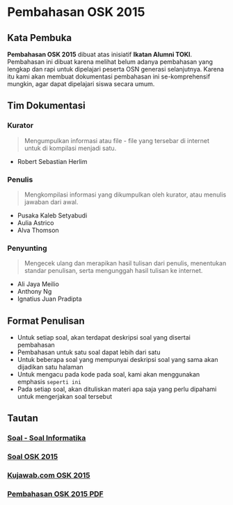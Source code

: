 # Pembahasan OSK 2015

## Kata Pembuka

**Pembahasan OSK 2015** dibuat atas inisiatif **Ikatan Alumni TOKI**.
Pembahasan ini dibuat karena melihat belum adanya pembahasan yang lengkap dan rapi untuk dipelajari peserta OSN generasi selanjutnya.
Karena itu kami akan membuat dokumentasi pembahasan ini se-komprehensif mungkin, agar dapat dipelajari siswa secara umum.

## Tim Dokumentasi

### Kurator
> Mengumpulkan informasi atau file - file yang tersebar di internet untuk di kompilasi menjadi satu.

* Robert Sebastian Herlim

### Penulis
> Mengkompilasi informasi yang dikumpulkan oleh kurator, atau menulis jawaban dari awal.

* Pusaka Kaleb Setyabudi
* Aulia Astrico
* Alva Thomson

### Penyunting
> Mengecek ulang dan merapikan hasil tulisan dari penulis, menentukan standar penulisan, serta mengunggah hasil tulisan ke internet.

* Ali Jaya Meilio
* Anthony Ng
* Ignatius Juan Pradipta

## Format Penulisan
* Untuk setiap soal, akan terdapat deskripsi soal yang disertai pembahasan
* Pembahasan untuk satu soal dapat lebih dari satu
* Untuk beberapa soal yang mempunyai deskripsi soal yang sama akan dijadikan satu halaman
* Untuk mengacu pada kode pada soal, kami akan menggunakan emphasis `seperti ini`
* Pada setiap soal, akan dituliskan materi apa saja yang perlu dipahami untuk mengerjakan soal tersebut

## Tautan
### [Soal - Soal Informatika](http://www.toki.or.id/downloads/)
### [Soal OSK 2015]()
### [Kujawab.com OSK 2015](http://kujawab.com/OSKKOM15)
### [Pembahasan OSK 2015 PDF]()